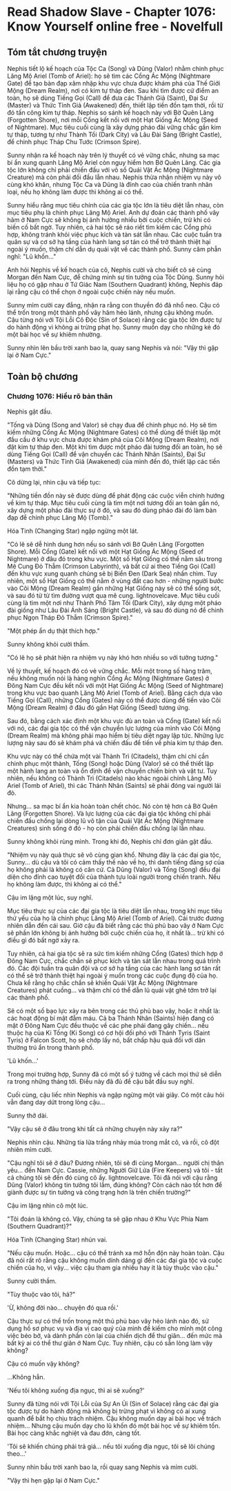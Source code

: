 # Read Shadow Slave - Chapter 1076: Know Yourself online free - Novelfull

## Tóm tắt chương truyện

Nephis tiết lộ kế hoạch của Tộc Ca (Song) và Dũng (Valor) nhằm chinh phục Lăng Mộ Ariel (Tomb of Ariel): họ sẽ tìm các Cổng Ác Mộng (Nightmare Gate) để tạo bàn đạp xâm nhập khu vực chưa được khám phá của Thế Giới Mộng (Dream Realm), nơi có kim tự tháp đen. Sau khi tìm được cứ điểm an toàn, họ sẽ dùng Tiếng Gọi (Call) để đưa các Thánh Giả (Saint), Đại Sư (Master) và Thức Tỉnh Giả (Awakened) đến, thiết lập tiền đồn tạm thời, rồi từ đó tấn công kim tự tháp. Nephis so sánh kế hoạch này với Bờ Quên Lãng (Forgotten Shore), nơi mỗi Cổng kết nối với một Hạt Giống Ác Mộng (Seed of Nightmare). Mục tiêu cuối cùng là xây dựng pháo đài vững chắc gần kim tự tháp, tương tự như Thành Tối (Dark City) và Lâu Đài Sáng (Bright Castle), để chinh phục Tháp Chu Tước (Crimson Spire).

Sunny nhận ra kế hoạch này trên lý thuyết có vẻ vững chắc, nhưng sa mạc bí ẩn xung quanh Lăng Mộ Ariel còn nguy hiểm hơn Bờ Quên Lãng. Các gia tộc lớn không chỉ phải chiến đấu với vô số Quái Vật Ác Mộng (Nightmare Creature) mà còn phải đối đầu lẫn nhau. Nephis thừa nhận nhiệm vụ này vô cùng khó khăn, nhưng Tộc Ca và Dũng là đỉnh cao của chiến tranh nhân loại, nếu họ không làm được thì không ai có thể.

Sunny hiểu rằng mục tiêu chính của các gia tộc lớn là tiêu diệt lẫn nhau, còn mục tiêu phụ là chinh phục Lăng Mộ Ariel. Anh dự đoán các thành phố vây hãm ở Nam Cực sẽ không bị ảnh hưởng nhiều bởi cuộc chiến, trừ khi có biến cố bất ngờ. Tuy nhiên, cả hai tộc sẽ ráo riết tìm kiếm các Cổng phù hợp, không tránh khỏi việc phục kích và tàn sát lẫn nhau. Các cuộc tuần tra quân sự và cơ sở hạ tầng của hành lang sơ tán có thể trở thành thiệt hại ngoài ý muốn, thậm chí dẫn dụ quái vật về các thành phố. Sunny căm phẫn nghĩ: "Lũ khốn..."

Anh hỏi Nephis về kế hoạch của cô, Nephis cười và cho biết cô sẽ cùng Morgan đến Nam Cực, để chứng minh sự tin tưởng của Tộc Dũng. Sunny hỏi liệu họ có gặp nhau ở Tứ Giác Nam (Southern Quadrant) không, Nephis đáp lại rằng cậu có thể chọn ở ngoài cuộc chiến này nếu muốn.

Sunny mỉm cười cay đắng, nhận ra rằng con thuyền đó đã nhổ neo. Cậu có thể trốn trong một thành phố vây hãm hẻo lánh, nhưng cậu không muốn. Cậu từng nói với Tội Lỗi Cô Độc (Sin of Solace) rằng các gia tộc lớn được tự do hành động vì không ai trừng phạt họ. Sunny muốn dạy cho những kẻ đó một bài học về sự khiêm nhường.

Sunny nhìn lên bầu trời xanh bao la, quay sang Nephis và nói: "Vậy thì gặp lại ở Nam Cực."

## Toàn bộ chương

### Chương 1076: Hiểu rõ bản thân

Nephis gật đầu.

"Tống và Dũng (Song and Valor) sẽ chạy đua để chinh phục nó. Họ sẽ tìm kiếm những Cổng Ác Mộng (Nightmare Gates) có thể dùng để thiết lập một đầu cầu ở khu vực chưa được khám phá của Cõi Mộng (Dream Realm), nơi đặt kim tự tháp đen. Một khi tìm được một pháo đài tương đối an toàn, họ sẽ dùng Tiếng Gọi (Call) để vận chuyển các Thánh Nhân (Saints), Đại Sư (Masters) và Thức Tỉnh Giả (Awakened) của mình đến đó, thiết lập các tiền đồn tạm thời."

Cô dừng lại, nhìn cậu và tiếp tục:

"Những tiền đồn này sẽ được dùng để phát động các cuộc viễn chinh hướng về kim tự tháp. Mục tiêu cuối cùng là tìm một nơi tương đối an toàn gần nó, xây dựng một pháo đài thực sự ở đó, và sau đó dùng pháo đài đó làm bàn đạp để chinh phục Lăng Mộ (Tomb)."

Hóa Tinh (Changing Star) ngập ngừng một lát.

"Có lẽ sẽ dễ hình dung hơn nếu so sánh với Bờ Quên Lãng (Forgotten Shore). Mỗi Cổng (Gate) kết nối với một Hạt Giống Ác Mộng (Seed of Nightmare) ở đâu đó trong khu vực. Một số Hạt Giống có thể nằm sâu trong Mê Cung Đỏ Thẫm (Crimson Labyrinth), và bất cứ ai theo Tiếng Gọi (Call) đến khu vực xung quanh chúng sẽ bị Biển Đen (Dark Sea) nhấn chìm. Tuy nhiên, một số Hạt Giống có thể nằm ở vùng đất cao hơn - những người bước vào Cõi Mộng (Dream Realm) gần những Hạt Giống này sẽ có thể sống sót, và sau đó từ từ tìm đường vượt qua mê cung. lightnovelcave. Mục tiêu cuối cùng là tìm một nơi như Thành Phố Tăm Tối (Dark City), xây dựng một pháo đài giống như Lâu Đài Ánh Sáng (Bright Castle), và sau đó dùng nó để chinh phục Ngọn Tháp Đỏ Thẫm (Crimson Spire)."

"Một phép ẩn dụ thật thích hợp."

Sunny không khỏi cười thầm.

"Có lẽ họ sẽ phát hiện ra nhiệm vụ này khó hơn nhiều so với tưởng tượng."

Về lý thuyết, kế hoạch đó có vẻ vững chắc. Mỗi một trong số hàng trăm, nếu không muốn nói là hàng nghìn Cổng Ác Mộng (Nightmare Gates) ở Đông Nam Cực đều kết nối với một Hạt Giống Ác Mộng (Seed of Nightmare) trong khu vực bao quanh Lăng Mộ Ariel (Tomb of Ariel). Bằng cách dựa vào Tiếng Gọi (Call), những Cổng (Gates) này có thể được dùng để tiến vào Cõi Mộng (Dream Realm) ở đâu đó gần Hạt Giống (Seed) tương ứng.

Sau đó, bằng cách xác định một khu vực đủ an toàn và Cổng (Gate) kết nối với nó, các đại gia tộc có thể vận chuyển lực lượng của mình vào Cõi Mộng (Dream Realm) mà không phải mạo hiểm bị tiêu diệt ngay lập tức. Những lực lượng này sau đó sẽ khám phá và chiến đấu để tiến về phía kim tự tháp đen.

Khu vực này có thể chứa một vài Thành Trì (Citadels), thậm chí chỉ cần chinh phục một thành, Tống (Song) hoặc Dũng (Valor) sẽ có thể thiết lập một hành lang an toàn và ổn định để vận chuyển chiến binh và vật tư. Tuy nhiên, nếu không có Thành Trì (Citadels) nào khác ngoài chính Lăng Mộ Ariel (Tomb of Ariel), thì các Thánh Nhân (Saints) sẽ phải đóng vai người lái đò.

Nhưng... sa mạc bí ẩn kia hoàn toàn chết chóc. Nó còn tệ hơn cả Bờ Quên Lãng (Forgotten Shore). Và lực lượng của các đại gia tộc không chỉ phải chiến đấu chống lại dòng lũ vô tận của Quái Vật Ác Mộng (Nightmare Creatures) sinh sống ở đó - họ còn phải chiến đấu chống lại lẫn nhau.

Sunny không khỏi rùng mình. Trong khi đó, Nephis chỉ đơn giản gật đầu.

"Nhiệm vụ này quả thực sẽ vô cùng gian khổ. Nhưng đây là các đại gia tộc, Sunny... dù cậu và tôi có cảm thấy thế nào về họ, thì danh tiếng đáng sợ của họ không phải là không có căn cứ. Cả Dũng (Valor) và Tống (Song) đều đại diện cho đỉnh cao tuyệt đối của thành tựu loài người trong chiến tranh. Nếu họ không làm được, thì không ai có thể."

Cậu im lặng một lúc, suy nghĩ.

Mục tiêu thực sự của các đại gia tộc là tiêu diệt lẫn nhau, trong khi mục tiêu thứ yếu của họ là chinh phục Lăng Mộ Ariel (Tomb of Ariel). Cái trước đương nhiên dẫn đến cái sau. Giờ cậu đã biết rằng các thủ phủ bao vây ở Nam Cực sẽ phần lớn không bị ảnh hưởng bởi cuộc chiến của họ, ít nhất là... trừ khi có điều gì đó bất ngờ xảy ra.

Tuy nhiên, cả hai gia tộc sẽ ra sức tìm kiếm những Cổng (Gates) thích hợp ở Đông Nam Cực, chắc chắn sẽ phục kích và tàn sát lẫn nhau trong quá trình đó. Các đội tuần tra quân đội và cơ sở hạ tầng của các hành lang sơ tán rất có thể sẽ trở thành thiệt hại ngoài ý muốn trong các cuộc đụng độ của họ. Chưa kể rằng họ chắc chắn sẽ khiến Quái Vật Ác Mộng (Nightmare Creatures) phát cuồng... và thậm chí có thể dẫn lũ quái vật ghê tởm trở lại các thành phố.

Sẽ có một số bạo lực xảy ra bên trong các thủ phủ bao vây, hoặc ít nhất là: các hoạt động bí mật đẫm máu. Cả ba Thánh Nhân (Saints) hiện đang có mặt ở Đông Nam Cực đều thuộc về các phe phái đang gây chiến... nếu thuộc hạ của Ki Tống (Ki Song) có cơ hội đối phó với Thánh Tyris (Saint Tyris) ở Falcon Scott, họ sẽ chớp lấy nó, bất chấp hậu quả đối với dân thường trú ẩn trong thành phố.

'Lũ khốn...'

Trong mọi trường hợp, Sunny đã có một số ý tưởng về cách mọi thứ sẽ diễn ra trong những tháng tới. Điều này đã đủ để cậu bắt đầu suy nghĩ.

Cuối cùng, cậu liếc nhìn Nephis và ngập ngừng một vài giây. Có một câu hỏi vẫn đang day dứt trong lòng cậu...

Sunny thở dài.

"Vậy cậu sẽ ở đâu trong khi tất cả những chuyện này xảy ra?"

Nephis nhìn cậu. Những tia lửa trắng nhảy múa trong mắt cô, và rồi, cô đột nhiên mỉm cười.

"Cậu nghĩ tôi sẽ ở đâu? Đương nhiên, tôi sẽ đi cùng Morgan... người chị thân yêu... đến Nam Cực. Cassie, những Người Giữ Lửa (Fire Keepers) và tôi - tất cả chúng tôi sẽ đến đó cùng cô ấy. lightnovelcave. Tôi đã nói với cậu rằng Dũng (Valor) không tin tưởng tôi lắm, đúng không? Còn cách nào tốt hơn để giành được sự tin tưởng và công trạng hơn là trên chiến trường?"

Cậu im lặng nhìn cô một lúc.

"Tôi đoán là không có. Vậy, chúng ta sẽ gặp nhau ở Khu Vực Phía Nam (Southern Quadrant)?"

Hóa Tinh (Changing Star) nhún vai.

"Nếu cậu muốn. Hoặc... cậu có thể tránh xa mớ hỗn độn này hoàn toàn. Cậu đã nói rất rõ rằng cậu không muốn dính dáng gì đến các đại gia tộc và cuộc chiến của họ, vì vậy... việc cậu tham gia nhiều hay ít là tùy thuộc vào cậu."

Sunny cười thầm.

"Tùy thuộc vào tôi, hả?"

'Ừ, không đời nào... chuyện đó qua rồi.'

Cậu thực sự có thể trốn trong một thủ phủ bao vây hẻo lánh nào đó, sử dụng hồ sơ phục vụ và địa vị cao quý của mình để kiếm cho mình một công việc béo bở, và dành phần còn lại của chiến dịch để thư giãn... đến mức mà bất kỳ ai có thể thư giãn ở Nam Cực. Tuy nhiên, cậu có sẵn lòng làm vậy không?

Cậu có muốn vậy không?

...Không hẳn.

'Nếu tôi không xuống địa ngục, thì ai sẽ xuống?'

Sunny đã từng nói với Tội Lỗi của Sự An Ủi (Sin of Solace) rằng các đại gia tộc được tự do hành động mà không bị trừng phạt vì không có ai xung quanh để bắt họ chịu trách nhiệm. Cậu không muốn dạy ai bài học về trách nhiệm... Nhưng cậu muốn dạy cho lũ khốn đó một bài học về sự khiêm tốn. Bài học càng khắc nghiệt và đau đớn, càng tốt.

'Tôi sẽ khiến chúng phải trả giá... nếu tôi xuống địa ngục, tôi sẽ lôi chúng theo...'

Sunny nhìn bầu trời xanh bao la, rồi quay sang Nephis và mỉm cười.

"Vậy thì hẹn gặp lại ở Nam Cực."